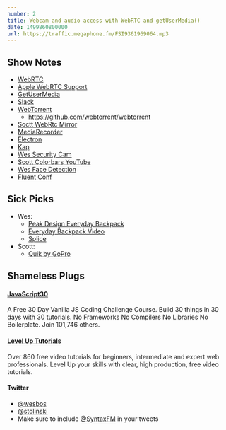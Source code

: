 ```yaml
---
number: 2
title: Webcam and audio access with WebRTC and getUserMedia()
date: 1499860800000
url: https://traffic.megaphone.fm/FSI9361969064.mp3
---
```


## Show Notes
* [WebRTC](https://webrtc.org/)
* [Apple WebRTC Support](https://www.theregister.co.uk/2016/04/13/apple_rolling_webrtc_into_webkit/)
* [GetUserMedia](https://w3c.github.io/mediacapture-main/getusermedia.html)
* [Slack](https://slack.com)
* [WebTorrent](https://webtorrent.io)
  * https://github.com/webtorrent/webtorrent
* [Soctt WebRtc Mirror](https://github.com/stolinski/bboy-tools/blob/master/client/tools/Timemachine.js)
* [MediaRecorder](https://developer.mozilla.org/en-US/docs/Web/API/MediaRecorder)
* [Electron](https://electron.atom.io/)
* [Kap](https://getkap.co/)
* [Wes Security Cam](https://github.com/wesbos/HTML5-Security-Camera)
* [Scott Colorbars YouTube](https://www.youtube.com/watch?v=4cuqYDnekpg)
* [Wes Face Detection](https://github.com/wesbos/HTML5-Face-Detection)
* [Fluent Conf](https://conferences.oreilly.com/fluent/fl-ca)

## Sick Picks
* Wes:
  * [Peak Design Everyday Backpack](https://www.peakdesign.com/everyday-backpack)
  * [Everyday Backpack Video](https://www.youtube.com/watch?v=Wf8US4LJp1w)
  * [Splice](https://splice.com/)
* Scott:
  * [Quik by GoPro](https://quik.gopro.com)

## Shameless Plugs
#### [JavaScript30](https://javascript30.com)
A Free 30 Day Vanilla JS Coding Challenge Course. Build 30 things in 30 days with 30 tutorials.
No Frameworks No Compilers No Libraries No Boilerplate. Join 101,746 others.

#### [Level Up Tutorials](https://leveluptutorials.com/)
Over 860 free video tutorials for beginners, intermediate and expert web professionals. Level Up your skills with clear, high production, free video tutorials.

#### Twitter
 * [@wesbos](https://twitter.com/wesbos)
 * [@stolinski](https://twitter.com/stolinski)
 * Make sure to include [@SyntaxFM](https://twitter.com/SyntaxFM) in your tweets
